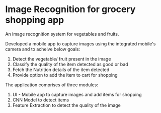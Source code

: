 # Image Recognition for grocery shopping app
An image recognition system for vegetables and fruits.

Developed a mobile app to capture images using the integrated mobile's camera and to acheive below goals:
1. Detect the vegetable/ fruit present in the image
2. Classify the quality of the item detected as good or bad
3. Fetch the Nutrition details of the item detected
4. Provide option to add the item to cart for shopping

The application comprises of three modules:
1. UI - Mobile app to capture images and add items for shopping
2. CNN Model to detect items
3. Feature Extraction to detect the quality of the image
